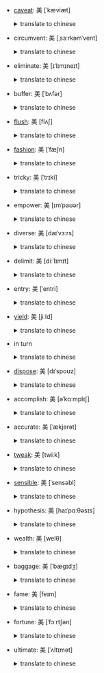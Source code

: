 * [caveat](http://youdao.com/w/eng/caveat/?spc=caveat#keyfrom=dict.typo): 美 [ˈkæviæt]
  <details>
    <summary>translate to chinese</summary>

    n. **警告**；中止诉讼手续的申请；  
    ![](https://raw.githubusercontent.com/wangkaiwd/drawing-bed/master/204444200604153404.png)
  </details>

* circumvent: 美 [ˌsɜːrkəmˈvent]
  <details>
    <summary>translate to chinese</summary>

    v.包围；智取；绕行，**规避**  
    ![](https://raw.githubusercontent.com/wangkaiwd/drawing-bed/master/20200604154005.png)
  </details>
* eliminate: 美 [ɪˈlɪmɪneɪt]
  <details>
    <summary>translate to chinese</summary>

    vt.消除；排除
    ![](https://raw.githubusercontent.com/wangkaiwd/drawing-bed/master/20200604155714.png)
  </details>
* buffer: 美 [ˈbʌfər]
  <details>
    <summary>translate to chinese</summary>

    n. [计]缓冲区；缓冲器，[车辆]减震器  
    vt. **缓冲**  
  </details>
* [flush](http://youdao.com/w/flush/#keyfrom=dict2.top): 美 [flʌʃ]
  <details>
    <summary>translate to chinese</summary>

    v.刷新；冲洗  
    ![](https://raw.githubusercontent.com/wangkaiwd/drawing-bed/master/20200607202236.png)
  </details>

* [fashion](http://youdao.com/w/fashion/#keyfrom=dict2.top): 美 [ˈfæʃn]
  <details>
    <summary>translate to chinese</summary>

    n.时尚；时装；样式；**方式**
  </details>

* tricky: 美 [ˈtrɪki]
  <details>
    <summary>translate to chinese</summary>

    adj.狡猾的；机警的；**棘手的**
    ![](https://raw.githubusercontent.com/wangkaiwd/drawing-bed/master/20200612165615.png)
  </details>

* empower: 美 [ɪmˈpaʊər]
  <details>
    <summary>translate to chinese</summary>

    vt.授权，允许；**使能够**；
  </details>

* diverse: 美 [daɪˈvɜːrs]
  <details>
    <summary>translate to chinese</summary>

    adj. **多样的**；不同的；形形色色的
    ![](https://raw.githubusercontent.com/wangkaiwd/drawing-bed/master/20200608095114.png)
  </details>

* delimit: 美 [diːˈlɪmɪt]
  <details>
    <summary>translate to chinese</summary>

    vt.定界；划界
    ![](https://raw.githubusercontent.com/wangkaiwd/drawing-bed/master/20200609172833.png)
  </details>

* entry: 美 [ˈentri]
  <details>
    <summary>translate to chinese</summary>

    n.进入；入口；**条目**
    ![](https://raw.githubusercontent.com/wangkaiwd/drawing-bed/master/20200609222730.png)
  </details>

* [yield](http://www.youdao.com/w/yield/#keyfrom=dict2.top): 美 [jiːld]
  <details>
    <summary>translate to chinese</summary>

    v.产出(效果，收益等)；屈服
    n.产量；  
    ![](https://raw.githubusercontent.com/wangkaiwd/drawing-bed/master/20200609223037.png)
  </details>

* in turn
  <details>
    <summary>translate to chinese</summary>
    
    * in turn: **反过来**；转而；轮流；依次
    * repetitive: 美 [rɪˈpetətɪv] adj.重复的； 
      词根: repeat
    * be replaced by: 被...所取代
    ![](https://raw.githubusercontent.com/wangkaiwd/drawing-bed/master/20200611111427.png)
    ![](https://raw.githubusercontent.com/wangkaiwd/drawing-bed/master/20200611113223.png)
    ![](https://raw.githubusercontent.com/wangkaiwd/drawing-bed/master/20200604235533.png)
  </details>

* [dispose](http://www.youdao.com/w/eng/dispose/#keyfrom=dict.basic.relword):  美 [dɪˈspoʊz]
  <details>
    <summary>translate to chinese</summary>

    vt.处理；处置
    ![](https://raw.githubusercontent.com/wangkaiwd/drawing-bed/master/20200612091825.png)
    ![](https://raw.githubusercontent.com/wangkaiwd/drawing-bed/master/20200612175302.png)
  </details>

* accomplish: 美 [əˈkɑːmplɪʃ]
  <details>
    <summary>translate to chinese</summary>

    vt.**完成**；实现；达到
  </details>

* accurate: 美 [ˈækjərət]
  <details>
    <summary>translate to chinese</summary>

    adj. 精确的
    ![](https://raw.githubusercontent.com/wangkaiwd/drawing-bed/master/20200623153013.png)
    ![](https://raw.githubusercontent.com/wangkaiwd/drawing-bed/master/20200614003422.png)
  </details>

* [tweak](http://youdao.com/w/tweak/#keyfrom=dict2.top): 美 [twiːk]
  <details>
    <summary>translate to chinese</summary>

    n.扭；**轻微调整**
  </details>

* [sensible](http://youdao.com/w/sensible/#keyfrom=dict2.top): 美 [ˈsensəbl]
  <details>
    <summary>translate to chinese</summary>

    adj.明智的；**合理的**
    ![](https://raw.githubusercontent.com/wangkaiwd/drawing-bed/master/20200617221548.png)
  </details>

* hypothesis: 美 [haɪˈpɑːθəsɪs]
  <details>
    <summary>translate to chinese</summary>

    n.**假设**；假说；假定
  </details>

* wealth: 美 [welθ]
  <details>
    <summary>translate to chinese</summary>

    n.**财富**；大量；富有  
    upside-down: 颠倒地；倒置的  
    ![](https://raw.githubusercontent.com/wangkaiwd/drawing-bed/master/20200618093632.png)
  </details>

* baggage: 美 [ˈbæɡɪdʒ]
  <details>
    <summary>translate to chinese</summary>

    n. 行李；**包袱**
  </details>

* fame: 美 [feɪm]
  <details>
    <summary>translate to chinese</summary>

    n. **名声**，名望；传闻，传说
    vt. 使闻名，使有名望
  </details>
  
* fortune: 美 [ˈfɔːrtʃən]
  <details>
    <summary>translate to chinese</summary>

    n.**财富**；命运；运气
    vi. 偶然发生
  </details>

* ultimate: 美 [ˈʌltɪmət]
  <details>
    <summary>translate to chinese</summary>

    adj.**最终的**；极限的；根本的  
    n.终极；根本；基本原则  
    ![](https://raw.githubusercontent.com/wangkaiwd/drawing-bed/master/20200618094128.png)
  </details>
